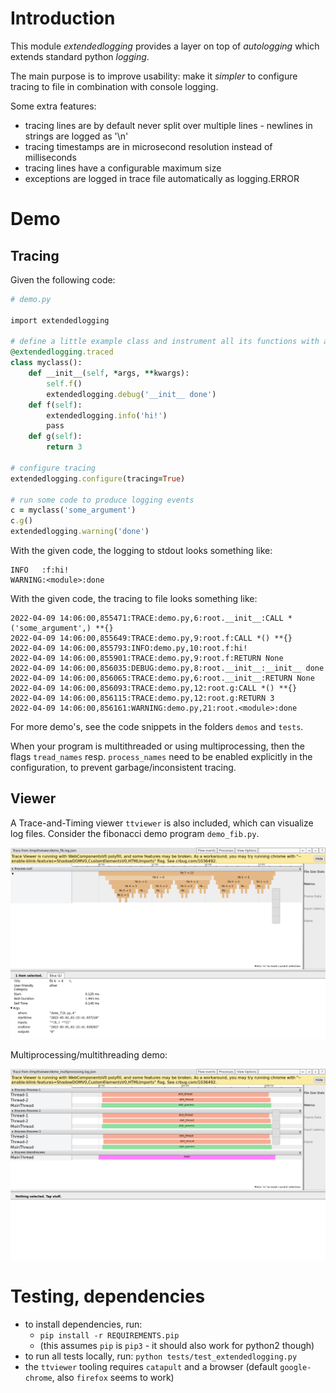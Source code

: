 # Introduction

This module *extendedlogging* provides a layer on top of *autologging* which extends standard python *logging*.

The main purpose is to improve usability: make it *simpler* to configure tracing to file in combination with console logging.

Some extra features:
* tracing lines are by default never split over multiple lines - newlines in strings are logged as '\n'
* tracing timestamps are in microsecond resolution instead of milliseconds
* tracing lines have a configurable maximum size
* exceptions are logged in trace file automatically as logging.ERROR

# Demo

## Tracing

Given the following code:
```rb
# demo.py

import extendedlogging

# define a little example class and instrument all its functions with autologging
@extendedlogging.traced
class myclass():
    def __init__(self, *args, **kwargs):
        self.f()
        extendedlogging.debug('__init__ done')
    def f(self):
        extendedlogging.info('hi!')
        pass
    def g(self):
        return 3

# configure tracing
extendedlogging.configure(tracing=True)

# run some code to produce logging events
c = myclass('some_argument')
c.g()
extendedlogging.warning('done')


```

With the given code, the logging to stdout looks something like:
```
INFO   :f:hi!
WARNING:<module>:done
```

With the given code, the tracing to file looks something like:
```
2022-04-09 14:06:00,855471:TRACE:demo.py,6:root.__init__:CALL *('some_argument',) **{}
2022-04-09 14:06:00,855649:TRACE:demo.py,9:root.f:CALL *() **{}
2022-04-09 14:06:00,855793:INFO:demo.py,10:root.f:hi!
2022-04-09 14:06:00,855901:TRACE:demo.py,9:root.f:RETURN None
2022-04-09 14:06:00,856035:DEBUG:demo.py,8:root.__init__:__init__ done
2022-04-09 14:06:00,856065:TRACE:demo.py,6:root.__init__:RETURN None
2022-04-09 14:06:00,856093:TRACE:demo.py,12:root.g:CALL *() **{}
2022-04-09 14:06:00,856115:TRACE:demo.py,12:root.g:RETURN 3
2022-04-09 14:06:00,856161:WARNING:demo.py,21:root.<module>:done
```

For more demo's, see the code snippets in the folders `demos` and `tests`.

When your program is multithreaded or using multiprocessing, then the flags `tread_names` resp. `process_names` need to be enabled explicitly in the configuration, to prevent garbage/inconsistent tracing.

## Viewer

A Trace-and-Timing viewer `ttviewer` is also included, which can visualize log files.
Consider the fibonacci demo program `demo_fib.py`. 

![fibonacci tracing viewer demo](tests/demo_fib.png)

Multiprocessing/multithreading demo:

![multiprocessing multithreading tracing viewer demo](tests/demo_multiprocessing.png)

# Testing, dependencies

* to install dependencies, run: 
  * `pip install -r REQUIREMENTS.pip`
  * (this assumes `pip` is `pip3` - it should also work for python2 though)
* to run all tests locally, run: `python tests/test_extendedlogging.py`
* the `ttviewer` tooling requires `catapult` and a browser (default `google-chrome`, also `firefox` seems to work)

